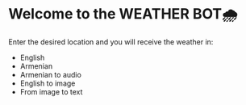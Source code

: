 # Welcome to the WEATHER BOT🌧

Enter the desired location and you will receive the weather in:
- English
- Armenian
- Armenian to audio
- English to image
- From image to text
